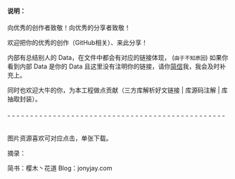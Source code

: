 #### 说明：


向优秀的创作者致敬！向优秀的分享者致敬！

欢迎把你的优秀的创作（GitHub相关）、来此分享！


内部有总结别人的 Data，在文件中都会有对应的链接体现， (`由于不知原因`) 如果你看到内部 Data 是你的 Data 且这里没有注明你的链接，请你[简信](https://www.jianshu.com/u/fd745d76c816)我，我会及时补充上。

同时也欢迎大牛的你，为本工程做点贡献（三方库解析好文链接 | 库源码注解 | 库抽取封装）。






 



###### - - -   - - -   - - -   - - -   - - -   - - -   - - -   - - -   - - -   - - -   - - -   - - -   - - -   - - -   - - -   - - - 

图片资源喜欢可对应点击，单张下载。

摘录：

简书：樱木丶花道         Blog：jonyjay.com
